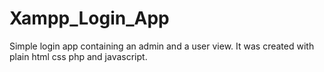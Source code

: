 # Xampp_Login_App
Simple login app containing an admin and a user view. It was created with plain html css php and javascript. 
